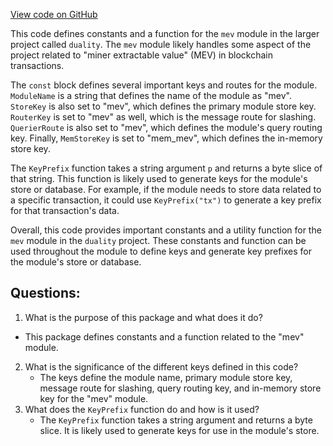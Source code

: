 [View code on GitHub](https://github.com/duality-labs/duality/mev/types/keys.go)

This code defines constants and a function for the `mev` module in the larger project called `duality`. The `mev` module likely handles some aspect of the project related to "miner extractable value" (MEV) in blockchain transactions.

The `const` block defines several important keys and routes for the module. `ModuleName` is a string that defines the name of the module as "mev". `StoreKey` is also set to "mev", which defines the primary module store key. `RouterKey` is set to "mev" as well, which is the message route for slashing. `QuerierRoute` is also set to "mev", which defines the module's query routing key. Finally, `MemStoreKey` is set to "mem_mev", which defines the in-memory store key.

The `KeyPrefix` function takes a string argument `p` and returns a byte slice of that string. This function is likely used to generate keys for the module's store or database. For example, if the module needs to store data related to a specific transaction, it could use `KeyPrefix("tx")` to generate a key prefix for that transaction's data.

Overall, this code provides important constants and a utility function for the `mev` module in the `duality` project. These constants and function can be used throughout the module to define keys and generate key prefixes for the module's store or database.
## Questions: 
 1. What is the purpose of this package and what does it do?
   - This package defines constants and a function related to the "mev" module.
2. What is the significance of the different keys defined in this code?
   - The keys define the module name, primary module store key, message route for slashing, query routing key, and in-memory store key for the "mev" module.
3. What does the `KeyPrefix` function do and how is it used?
   - The `KeyPrefix` function takes a string argument and returns a byte slice. It is likely used to generate keys for use in the module's store.